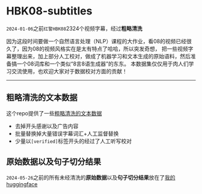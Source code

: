 # HBK08-subtitles

`2024-01-06`之前`红警HBK08`2324个视频字幕，经过**粗略清洗**

因为这段时间要做一个自然语言处理（NLP）课程的大作业，看08的视频已经很久了，因为08的视频风格实在是太有特点了哈哈，所以突发奇想，
把一些视频字幕整理出来，加上部分人工校对，做成了机器学习和文本生成的原始语料，然后准备搞一个08词库和一个类似“8言8语生成器”的东东。
本数据集仅仅用于肉人们学习交流使用，也欢迎大家对于数据校对方面的贡献！

-----

## 粗略清洗的文本数据
这个repo提供了一些[粗略清洗的文本数据](./data/)
- 去掉开头感谢以及广告内容
- 批量替换掉大量错误字幕词汇+人工监督替换
- 少量以`[verified]`标签开头的经过了人工听写校对

## 原始数据以及句子切分结果

`2024-05-26`之前的所有未经清洗的**原始数据**以及**句子切分结果**放在了[我的huggingface](https://huggingface.co/datasets/hammershock/HBK08-subtitles)
